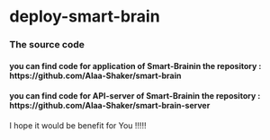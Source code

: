# deploy-smart-brain
<h3>The source code </h3>

 <h4> you can find code for application of Smart-Brainin the repository : https://github.com/Alaa-Shaker/smart-brain</h4>

 <h4> you can find code for API-server of Smart-Brainin the repository : https://github.com/Alaa-Shaker/smart-brain-server</h4>
 
 I hope it would be benefit for You !!!!!
